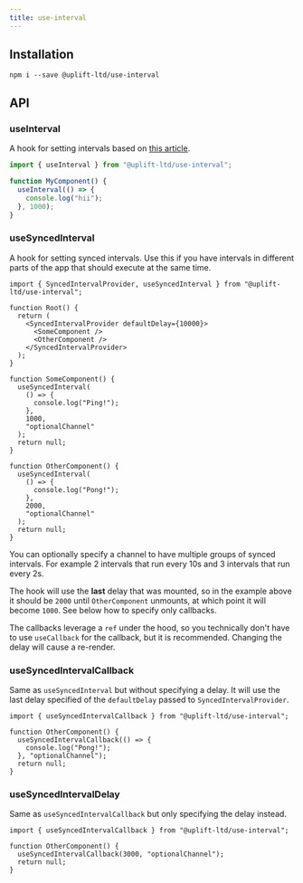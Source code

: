```yaml
---
title: use-interval
---
```


## Installation

    npm i --save @uplift-ltd/use-interval

## API

### useInterval

A hook for setting intervals based on
[this article](https://overreacted.io/making-setinterval-declarative-with-react-hooks/).

```ts
import { useInterval } from "@uplift-ltd/use-interval";

function MyComponent() {
  useInterval(() => {
    console.log("hii");
  }, 1000);
}
```

### useSyncedInterval

A hook for setting synced intervals. Use this if you have intervals in different parts of the app
that should execute at the same time.

```tsx
import { SyncedIntervalProvider, useSyncedInterval } from "@uplift-ltd/use-interval";

function Root() {
  return (
    <SyncedIntervalProvider defaultDelay={10000}>
      <SomeComponent />
      <OtherComponent />
    </SyncedIntervalProvider>
  );
}

function SomeComponent() {
  useSyncedInterval(
    () => {
      console.log("Ping!");
    },
    1000,
    "optionalChannel"
  );
  return null;
}

function OtherComponent() {
  useSyncedInterval(
    () => {
      console.log("Pong!");
    },
    2000,
    "optionalChannel"
  );
  return null;
}
```

You can optionally specify a channel to have multiple groups of synced intervals. For example 2
intervals that run every 10s and 3 intervals that run every 2s.

The hook will use the **last** delay that was mounted, so in the example above it should be `2000`
until `OtherComponent` unmounts, at which point it will become `1000`. See below how to specify only
callbacks.

The callbacks leverage a `ref` under the hood, so you technically don't have to use `useCallback`
for the callback, but it is recommended. Changing the delay will cause a re-render.

### useSyncedIntervalCallback

Same as `useSyncedInterval` but without specifying a delay. It will use the last delay specified of
the `defaultDelay` passed to `SyncedIntervalProvider`.

```tsx
import { useSyncedIntervalCallback } from "@uplift-ltd/use-interval";

function OtherComponent() {
  useSyncedIntervalCallback(() => {
    console.log("Pong!");
  }, "optionalChannel");
  return null;
}
```

### useSyncedIntervalDelay

Same as `useSyncedIntervalCallback` but only specifying the delay instead.

```tsx
import { useSyncedIntervalCallback } from "@uplift-ltd/use-interval";

function OtherComponent() {
  useSyncedIntervalCallback(3000, "optionalChannel");
  return null;
}
```
